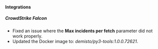 
#### Integrations

##### CrowdStrike Falcon

- Fixed an issue where the **Max incidents per fetch** parameter did not work properly. 
- Updated the Docker image to: *demisto/py3-tools:1.0.0.72621*.

